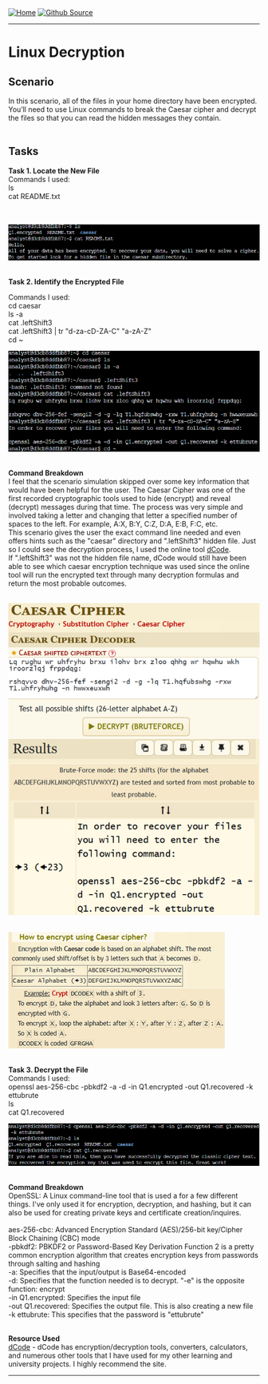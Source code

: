 <div style="display: inline-block;">
  <a href="https://breachopen.github.io/Chas-Riley/">
    <img src="https://img.shields.io/badge/Home-3ba0e6" alt="Home">
  </a>
</div>

<div style="display: inline-block;">
  <a href="https://github.com/BreachOpen/Chas-Riley/" target="_blank">
    <img src="https://img.shields.io/badge/Github_Source-3ba0e6" alt="Github Source">
  </a>
</div>


---

# Linux Decryption

## Scenario
In this scenario, all of the files in your home directory have been encrypted. You’ll need to use Linux commands to break the Caesar cipher and decrypt the files so that you can read the hidden messages they contain.<br /><br />

## Tasks

**Task 1. Locate the New File**<br />
Commands I used: <br />
ls<br />
cat README.txt<br />
<br /><br />

![Locate File](../../assets/img/forensics/Linux-Decrypt/1.png)<br /><br />

**Task 2. Identify the Encrypted File**<br />

Commands I used: <br />
cd caesar<br />
ls -a<br />
cat .leftShift3<br />
cat .leftShift3 | tr "d-za-cD-ZA-C" "a-zA-Z"<br />
cd ~<br />

![](../../assets/img/forensics/Linux-Decrypt/2.png)<br /><br />

**Command Breakdown**<br />
I feel that the scenario simulation skipped over some key information that would have been helpful for the user. The Caesar Cipher was one of the first recorded cryptographic tools used to hide (encrypt) and reveal (decrypt) messages during that time. The process was very simple and involved taking a letter and changing that letter a specified number of spaces to the left. For example, A:X, B:Y, C:Z, D:A, E:B, F:C, etc.<br />
This scenario gives the user the exact command line needed and even offers hints such as the "caesar" directory and ".leftShift3" hidden file. Just so I could see the decryption process, I used the online tool [dCode](https://www.dcode.fr/caesar-cipher).<br />
If ".leftShift3" was not the hidden file name, dCode would still have been able to see which caesar encryption technique was used since the online tool will run the encrypted text through many decryption formulas and return the most probable outcomes.<br />
<br />

![CAESAR CIPHER DECODER](../../assets/img/forensics/Linux-Decrypt/3.png)<br /><br />

![CAESAR CIPHER DESCRIPTION](../../assets/img/forensics/Linux-Decrypt/4.png)<br /><br />

**Task 3. Decrypt the File**<br />
Commands I used: <br />
openssl aes-256-cbc -pbkdf2 -a -d -in Q1.encrypted -out Q1.recovered -k ettubrute<br />
ls<br />
cat Q1.recovered<br />

![File Decrypted](../../assets/img/forensics/Linux-Decrypt/5.png)<br /><br />

**Command Breakdown**<br />
OpenSSL: A Linux command-line tool that is used a for a few different things. I've only used it for encryption, decryption, and hashing, but it can also be used for creating private keys and certificate creation/inquires.<br />  
aes-256-cbc: Advanced Encryption Standard (AES)/256-bit key/Cipher Block Chaining (CBC) mode<br />
-pbkdf2: PBKDF2 or Password-Based Key Derivation Function 2 is a pretty common encryption algorithm that creates encryption keys from passwords through salting and hashing<br />
-a: Specifies that the input/output is Base64-encoded<br />
-d: Specifies that the function needed is to decrypt. "-e" is the opposite function: encrypt<br />
-in Q1.encrypted: Specifies the input file<br />
-out Q1.recovered: Specifies the output file. This is also creating a new file<br />
-k ettubrute: This specifies that the password is "ettubrute"<br /><br />

**Resource Used**<br />
[dCode](https://www.dcode.fr/caesar-cipher) - dCode has encryption/decryption tools, converters, calculators, and numerous other tools that I have used for my other learning and university projects. I highly recommend the site.

--- 
